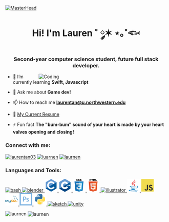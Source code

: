 [![MasterHead](https://media.licdn.com/dms/image/D5616AQFN7RerjiBYbw/profile-displaybackgroundimage-shrink_350_1400/0/1698812811431?e=1706745600&v=beta&t=WLW_ai8tDjWjag-eTQAdpJ-gsgkLhqjrAzOQhha_2LU)](https://laurnen.io)
<h1 align="center">Hi! I'm Lauren ˚ ༘✶ ⋆｡˚𓆟</h1>
<h3 align="center">Second-year computer science student, future full stack developer.</h3>
<img align="right" alt="Coding" width="400" src="https://i.pinimg.com/originals/c5/10/28/c51028dfc3743559eee9c01a273c7d55.gif">

- 🌱 I’m currently learning **Swift, Javascript**

- 💬 Ask me about **Game dev!**

- 📫 How to reach me **laurentan@u.northwestern.edu**

- 📄 [My Current Resume](https://docs.google.com/document/d/1OnKjJbRZOXlZZOXv8IB0aOaNA0OhVPXYb4ahZFXjYcg/edit?usp=sharing)

- ⚡ Fun fact **The "bum-bum" sound of your heart is made by your heart valves opening and closing!**

<h3 align="left">Connect with me:</h3>
<p align="left">
<a href="https://linkedin.com/in/laurentan03" target="blank"><img align="center" src="https://raw.githubusercontent.com/rahuldkjain/github-profile-readme-generator/master/src/images/icons/Social/linked-in-alt.svg" alt="laurentan03" height="30" width="40" /></a>
<a href="https://instagram.com/luarnen" target="blank"><img align="center" src="https://raw.githubusercontent.com/rahuldkjain/github-profile-readme-generator/master/src/images/icons/Social/instagram.svg" alt="luarnen" height="30" width="40" /></a>
<a href="https://www.youtube.com/c/laurnen" target="blank"><img align="center" src="https://raw.githubusercontent.com/rahuldkjain/github-profile-readme-generator/master/src/images/icons/Social/youtube.svg" alt="laurnen" height="30" width="40" /></a>
</p>

<h3 align="left">Languages and Tools:</h3>
<p align="left"> <a href="https://www.gnu.org/software/bash/" target="_blank" rel="noreferrer"> <img src="https://www.vectorlogo.zone/logos/gnu_bash/gnu_bash-icon.svg" alt="bash" width="40" height="40"/> </a> <a href="https://www.blender.org/" target="_blank" rel="noreferrer"> <img src="https://download.blender.org/branding/community/blender_community_badge_white.svg" alt="blender" width="40" height="40"/> </a> <a href="https://www.cprogramming.com/" target="_blank" rel="noreferrer"> <img src="https://raw.githubusercontent.com/devicons/devicon/master/icons/c/c-original.svg" alt="c" width="40" height="40"/> </a> <a href="https://www.w3schools.com/cpp/" target="_blank" rel="noreferrer"> <img src="https://raw.githubusercontent.com/devicons/devicon/master/icons/cplusplus/cplusplus-original.svg" alt="cplusplus" width="40" height="40"/> </a> <a href="https://www.w3schools.com/css/" target="_blank" rel="noreferrer"> <img src="https://raw.githubusercontent.com/devicons/devicon/master/icons/css3/css3-original-wordmark.svg" alt="css3" width="40" height="40"/> </a> <a href="https://www.w3.org/html/" target="_blank" rel="noreferrer"> <img src="https://raw.githubusercontent.com/devicons/devicon/master/icons/html5/html5-original-wordmark.svg" alt="html5" width="40" height="40"/> </a> <a href="https://www.adobe.com/in/products/illustrator.html" target="_blank" rel="noreferrer"> <img src="https://www.vectorlogo.zone/logos/adobe_illustrator/adobe_illustrator-icon.svg" alt="illustrator" width="40" height="40"/> </a> <a href="https://www.java.com" target="_blank" rel="noreferrer"> <img src="https://raw.githubusercontent.com/devicons/devicon/master/icons/java/java-original.svg" alt="java" width="40" height="40"/> </a> <a href="https://developer.mozilla.org/en-US/docs/Web/JavaScript" target="_blank" rel="noreferrer"> <img src="https://raw.githubusercontent.com/devicons/devicon/master/icons/javascript/javascript-original.svg" alt="javascript" width="40" height="40"/> </a> <a href="https://www.mysql.com/" target="_blank" rel="noreferrer"> <img src="https://raw.githubusercontent.com/devicons/devicon/master/icons/mysql/mysql-original-wordmark.svg" alt="mysql" width="40" height="40"/> </a> <a href="https://www.photoshop.com/en" target="_blank" rel="noreferrer"> <img src="https://raw.githubusercontent.com/devicons/devicon/master/icons/photoshop/photoshop-line.svg" alt="photoshop" width="40" height="40"/> </a> <a href="https://www.python.org" target="_blank" rel="noreferrer"> <img src="https://raw.githubusercontent.com/devicons/devicon/master/icons/python/python-original.svg" alt="python" width="40" height="40"/> </a> <a href="https://www.sketch.com/" target="_blank" rel="noreferrer"> <img src="https://www.vectorlogo.zone/logos/sketchapp/sketchapp-icon.svg" alt="sketch" width="40" height="40"/> </a> <a href="https://unity.com/" target="_blank" rel="noreferrer"> <img src="https://www.vectorlogo.zone/logos/unity3d/unity3d-icon.svg" alt="unity" width="40" height="40"/> </a> </p>

<p><img align="left" src="https://github-readme-stats.vercel.app/api/top-langs?username=laurnen&show_icons=true&locale=en&layout=compact" alt="laurnen" /></p>

<p>&nbsp;<img align="center" src="https://github-readme-stats.vercel.app/api?username=laurnen&show_icons=true&locale=en" alt="laurnen" /></p>
